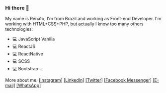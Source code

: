 ### Hi there 👋

My name is Renato, I'm from Brazil and working as Front-end Developer. I'm working with HTML+CSS+PHP, but actually I know too many others technologies:

- :computer: JavaScript Vanilla
- :computer: ReactJS
- :computer: ReactNative
- :computer: SCSS
- :computer: Bootstrap
...

More about me:
[[Instagram]](https://www.instagram.com/renatobmps/?hl=pt-br)
[[LinkedIn]](https://www.linkedin.com/in/renatobmps/)
[[Twitter]](https://twitter.com/renatobmps)
[[Facebook Messenger]](https://m.me/renatobmps)
[[E-mail]](mailto:renatobmpsilva@gmail.com)
[[WhatsApp]](http://api.whatsapp.com/send?phone=5511947689391&text=Olá!%20Peguei%20seu%20número%20no%20seu%20site.%20)